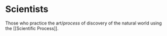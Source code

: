 # Scientists

Those who practice the art/*process* of discovery of the natural world using the [[Scientific Process]].